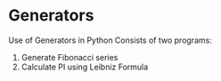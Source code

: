 # Generators
Use of Generators in Python
Consists of two programs: 
1) Generate Fibonacci series
2) Calculate PI using Leibniz Formula

